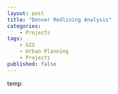 ```yaml
---
layout: post
title: "Denver Redlining Analysis"
categories:
    - Projects
tags:
    - GIS
    - Urban Planning
    - Projects
published: false
---
```


temp